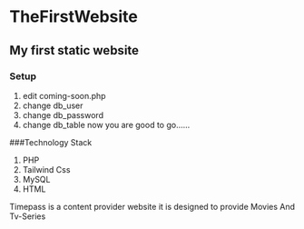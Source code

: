 # TheFirstWebsite

## My first static website 

### Setup

1. edit coming-soon.php
2.  change db_user
3.  change db_password
4.  change db_table
  now you are good to go......

###Technology Stack

1. PHP 
2. Tailwind Css
3. MySQL
4. HTML

Timepass is a content provider website 
it is designed to provide Movies And Tv-Series 


